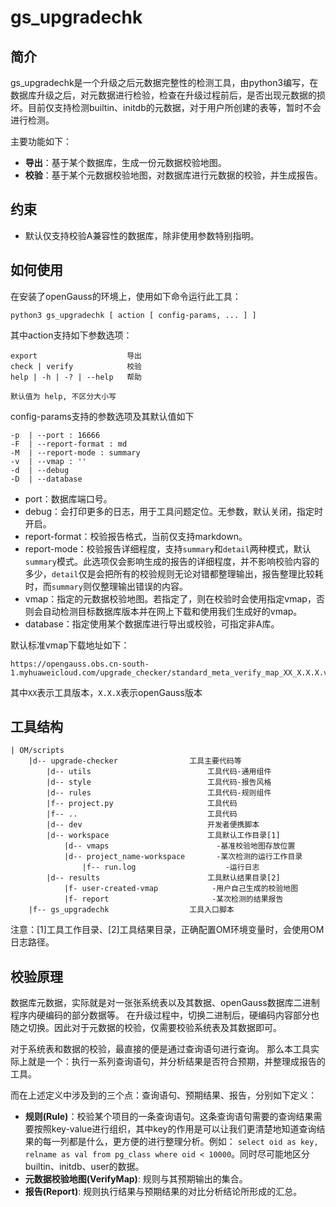 # gs_upgradechk

## 简介
gs_upgradechk是一个升级之后元数据完整性的检测工具，由python3编写，在数据库升级之后，对元数据进行检验，检查在升级过程前后，是否出现元数据的损坏。目前仅支持检测builtin、initdb的元数据，对于用户所创建的表等，暂时不会进行检测。

主要功能如下：
- **导出**：基于某个数据库，生成一份元数据校验地图。
- **校验**：基于某个元数据校验地图，对数据库进行元数据的校验，并生成报告。


## 约束
- 默认仅支持校验A兼容性的数据库，除非使用参数特别指明。


## 如何使用
在安装了openGauss的环境上，使用如下命令运行此工具：
```angular2html
python3 gs_upgradechk [ action [ config-params, ... ] ]
```
其中action支持如下参数选项：
```angular2html
export                    导出
check | verify            校验
help | -h | -? | --help   帮助

默认值为 help, 不区分大小写
```

config-params支持的参数选项及其默认值如下
```config
-p  | --port : 16666
-F  | --report-format : md
-M  | --report-mode : summary
-v  | --vmap : ''
-d  | --debug
-D  | --database
```

- port：数据库端口号。
- debug：会打印更多的日志，用于工具问题定位。无参数，默认关闭，指定时开启。
- report-format：校验报告格式，当前仅支持markdown。
- report-mode：校验报告详细程度，支持`summary`和`detail`两种模式，默认`summary`模式。此选项仅会影响生成的报告的详细程度，并不影响校验内容的多少，`detail`仅是会把所有的校验规则无论对错都整理输出，报告整理比较耗时，而`summary`则仅整理输出错误的内容。
- vmap：指定的元数据校验地图。若指定了，则在校验时会使用指定vmap，否则会自动检测目标数据库版本并在网上下载和使用我们生成好的vmap。
- database：指定使用某个数据库进行导出或校验，可指定非A库。

默认标准vmap下载地址如下：
```angular2html
https://opengauss.obs.cn-south-1.myhuaweicloud.com/upgrade_checker/standard_meta_verify_map_XX_X.X.X.vmap
```
其中`XX`表示工具版本，`X.X.X`表示openGauss版本


## 工具结构
```dir introduce
| OM/scripts
    |d-- upgrade-checker                工具主要代码等
        |d-- utils                          工具代码-通用组件
        |d-- style                          工具代码-报告风格
        |d-- rules                          工具代码-规则组件
        |f-- project.py                     工具代码
        |f-- ..                             工具代码
        |d-- dev                            开发者便携脚本
        |d-- workspace                      工具默认工作目录[1]
            |d-- vmaps                        -基准校验地图存放位置
            |d-- project_name-workspace       -某次检测的运行工作目录
                |f-- run.log                    -运行日志
        |d-- results                        工具默认结果目录[2]
            |f- user-created-vmap            -用户自己生成的校验地图
            |f- report                       -某次检测的结果报告
    |f-- gs_upgradechk                  工具入口脚本
```

注意：[1]工具工作目录、[2]工具结果目录，正确配置OM环境变量时，会使用OM日志路径。

## 校验原理
数据库元数据，实际就是对一张张系统表以及其数据、openGauss数据库二进制程序内硬编码的部分数据等。
在升级过程中，切换二进制后，硬编码内容部分也随之切换。因此对于元数据的校验，仅需要校验系统表及其数据即可。

对于系统表和数据的校验，最直接的便是通过查询语句进行查询。
那么本工具实际上就是一个：执行一系列查询语句，并分析结果是否符合预期，并整理成报告的工具。

而在上述定义中涉及到的三个点：查询语句、预期结果、报告，分别如下定义：
- **规则(Rule)**：校验某个项目的一条查询语句。这条查询语句需要的查询结果需要按照key-value进行组织，其中key的作用是可以让我们更清楚地知道查询结果的每一列都是什么，更方便的进行整理分析。例如： `select oid as key, relname as val from pg_class where oid < 10000`。同时尽可能地区分builtin、initdb、user的数据。
- **元数据校验地图(VerifyMap)**: 规则与其预期输出的集合。
- **报告(Report)**: 规则执行结果与预期结果的对比分析结论所形成的汇总。
